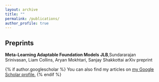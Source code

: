 ```yaml
---
layout: archive
title: ""
permalink: /publications/
author_profile: true
---
```


Preprints
------

**Meta-Learning Adaptable Foundation Models**
**JLB**,Sundararajan Srinivasan, Liam Collins, Aryan Mokhtari, Sanjay Shakkottai
arXiv preprint

{% if author.googlescholar %}
  You can also find my articles on <u><a href="{{author.googlescholar}}">my Google Scholar profile</a>.</u>
{% endif %}

<!--{% include base_path %}
{% for post in site.publications reversed %}
  {% include archive-single.html %}
{% endfor %}-->
